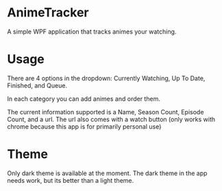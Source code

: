 # AnimeTracker
 A simple WPF application that tracks animes your watching.

# Usage

There are 4 options in the dropdown: Currently Watching, Up To Date, Finished, and Queue.

In each category you can add animes and order them.

The current information supported is a Name, Season Count, Episode Count, and a url.  The url also comes with a watch button (only works with chrome because this app is for primarily personal use)

# Theme

Only dark theme is available at the moment.  The dark theme in the app needs work, but its better than a light theme.
